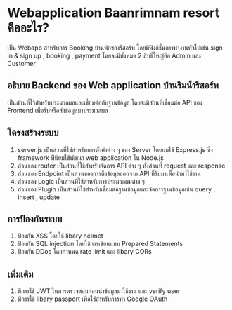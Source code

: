 # Webapplication Baanrimnam resort คืออะไร?
เป็น Webapp สำหรับการ Booking บ้านพักของรีสอร์ท โดยมีฟังก์ชั่นการทำงานทั่วไปเช่น sign in & sign up , booking , payment โดยจะมีทั้งหมด 2 สิทธิ์ใหญ่คือ Admin และ Customer 

## อธิบาย Backend ของ Web application บ้านริมน้ำรีสอร์ท

เป็นส่วนที่ไว้สำหรับประมวลผลและเชื่อมต่อกับฐานข้อมูล โดยจะมีส่วนที่เชื่อมต่อ API ของ Frontend เพื่อรับหรือส่งข้อมูลมาประมวลผล

## โครงสร้างระบบ
1. server.js เป็นส่วนที่ใช่สำหรับการตั้งค่าต่าง ๆ ของ Server โดยผมใช้ Express.js ซึ่ง framework ทีีนิยมใช้พัฒนา web application ใน Node.js
2. ส่วนของ router เป็นส่วนที่ใช้สำหรับจัดการ API ต่าง ๆ ทั้งส่วนที่ request และ response
3. ส่วนของ Endpoint เป็นส่วนของการดึงข้อมูลออกจาก API ที่รับมาเพื่อนำมาใช้งาน
4. ส่วนของ Logic เป็นส่วนที่ใช้สำหรับการประมวลผมต่าง ๆ
5. ส่วนของ Plugin เป็นส่วนที่ใช้สำหรับเชื่อมต่อฐานข้อมูลและจัดการฐานข้อมูลเช่น query , insert , update 

## การป้องกันระบบ
1. ป้องกัน XSS โดยใช้ libary helmet
2. ป้องกัน SQL injection โดยใช้การเขียนแบบ Prepared Statements
3. ป้องกัน DDos โดยกำหนด rate limit และ libary CORs

## เพิ่มเติม
1. มีการใช้ JWT ในการตรวจสอบก่อนนำข้อมูลมาใช้งาน และ verify user
2. มีการใช้ libary passport เพื่อใช้สำหรับการทำ Google OAuth
